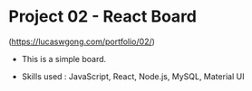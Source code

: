 # Project 02 - React Board 
(https://lucaswgong.com/portfolio/02/)

 - This is a simple board.

 - Skills used : JavaScript, React, Node.js, MySQL, Material UI
